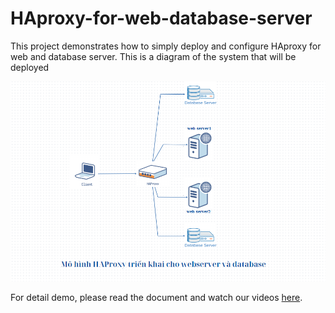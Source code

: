 # HAproxy-for-web-database-server
This project demonstrates how to simply deploy and configure HAproxy for web and database server.
This is a diagram of the system that will be deployed

![System Diagram](./system_diagram.png)

For detail demo, please read the document and watch our videos [here](https://youtube.com/playlist?list=PLc3Hehfybgf0n4Jc5j-SeTW7pc3jYspov&si=dqW9DNGA6G9G9a4_).
